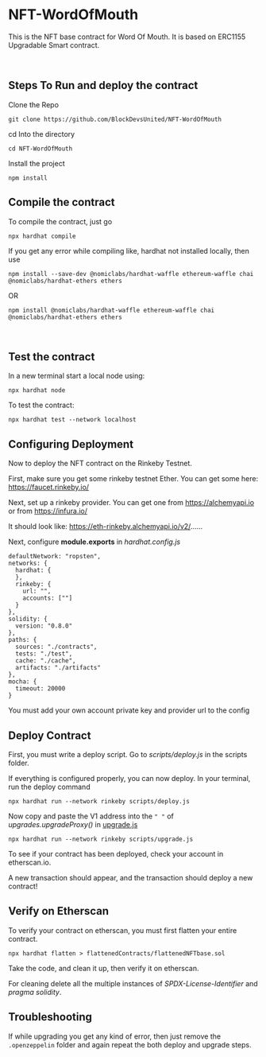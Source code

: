 # NFT-WordOfMouth

This is the NFT base contract for Word Of Mouth. It is based on ERC1155 Upgradable Smart contract.

<br>

## Steps To Run and deploy the contract

Clone the Repo

```
git clone https://github.com/BlockDevsUnited/NFT-WordOfMouth
```

cd Into the directory
```
cd NFT-WordOfMouth
```

Install the project
```
npm install
```

## Compile the contract

To compile the contract, just go

```
npx hardhat compile
```

If you get any error while compiling like, hardhat not installed locally, then use
```
npm install --save-dev @nomiclabs/hardhat-waffle ethereum-waffle chai @nomiclabs/hardhat-ethers ethers
```
OR
```
npm install @nomiclabs/hardhat-waffle ethereum-waffle chai @nomiclabs/hardhat-ethers ethers
```
<br>

## Test the contract

In a new terminal start a local node using:

```
npx hardhat node
```

To test the contract:

```
npx hardhat test --network localhost
```

## Configuring Deployment

Now to deploy the NFT contract on the Rinkeby Testnet.

First, make sure you get some rinkeby testnet Ether.  You can get some here: https://faucet.rinkeby.io/

Next, set up a rinkeby provider. You can get one from https://alchemyapi.io or from https://infura.io/

It should look like: https://eth-rinkeby.alchemyapi.io/v2/......

Next, configure **module.exports** in *hardhat.config.js*

```
defaultNetwork: "ropsten",
networks: {
  hardhat: {
  },
  rinkeby: {
    url: "",
    accounts: [""]
  }
},
solidity: {
  version: "0.8.0"
},
paths: {
  sources: "./contracts",
  tests: "./test",
  cache: "./cache",
  artifacts: "./artifacts"
},
mocha: {
  timeout: 20000
}
```

You must add your own account private key and provider url to the config
<br>

## Deploy Contract

First, you must write a deploy script. Go to *scripts/deploy.js* in the scripts folder.

If everything is configured properly, you can now deploy. In your terminal, run the deploy command

```
npx hardhat run --network rinkeby scripts/deploy.js
```

Now copy and paste the V1 address into the `" "` of *upgrades.upgradeProxy()* in [upgrade.js](https://github.com/BlockDevsUnited/NFT-WordOfMouth/blob/main/scripts/upgrade.js)

```
npx hardhat run --network rinkeby scripts/upgrade.js
```

To see if your contract has been deployed, check your account in etherscan.io.

A new transaction should appear, and the transaction should deploy a new contract!
<br>

## Verify on Etherscan

To verify your contract on etherscan, you must first flatten your entire contract.

```
npx hardhat flatten > flattenedContracts/flattenedNFTbase.sol
```

Take the code, and clean it up, then verify it on etherscan.
<br>

For cleaning delete all the multiple instances of *SPDX-License-Identifier* and *pragma solidity*.
<br>

## Troubleshooting

If while upgrading you get any kind of error, then just remove the `.openzeppelin` folder and again repeat the both deploy and upgrade steps.
